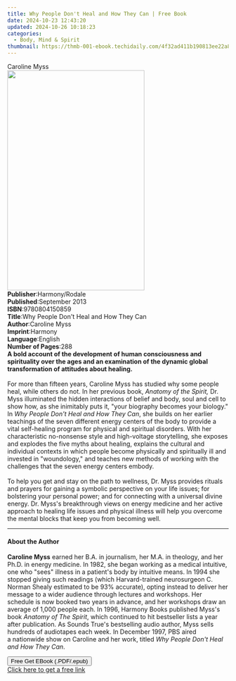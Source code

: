 ```yaml
---
title: Why People Don't Heal and How They Can | Free Book
date: 2024-10-23 12:43:20
updated: 2024-10-26 10:18:23
categories:
  - Body, Mind & Spirit
thumbnail: https://thmb-001-ebook.techidaily.com/4f32ad411b190813ee22a8f0ff971e40ec7006283412e80d1ec6ede6f9a4d407.jpg
---
```

<main id="book-container">
  <div class="flex flex-col">
    <div class="book-brief flex-1 py-6 px-4 sm:p-6 md:py-10 md:px-8">
      <!-- brief-->
      <div class="book-brief-main">Caroline Myss</div>
    </div>
    <div
      class="book-meta-info flex-1 grid gap-4 col-start-1 col-end-3 row-start-1 sm:mb-6 sm:grid-cols-4 lg:gap-6 lg:col-start-2 lg:row-end-6 lg:row-span-6 lg:mb-0"
    >
      <div
        class="book-meta-info-left place-content-center mt-4 p-4 text-sm leading-6 col-start-2 col-span-2 dark:text-slate-400"
      >
        <img
          class="w-full h-500 object-cover rounded-lg sm:h-255 sm:col-span-2 lg:col-span-full"
          src="https://img-001-ebook.techidaily.com/c7b94ec901852dc56a245d8d114621588f4f09f39c9ae7d6f777b88fd1321d79.jpg"
          alt=""
          width="312"
          height="500"
        />
      </div>
      <div
        class="book-meta-info-right mt-2 col-start-1 row-start-2 col-span-3 self-center"
      >
        <!-- meta data  -->
        <div class="flex flex-col px-4 md:px-8">
          <div class="flex-1">
            <strong>Publisher</strong>:<span class="px-2">Harmony/Rodale</span>
          </div>
          <div class="flex-1">
            <strong>Published</strong>:<span class="px-2">September 2013</span>
          </div>
          <div class="flex-1">
            <strong>ISBN</strong>:<span class="px-2">9780804150859</span>
          </div>
          <div class="flex-1">
            <strong>Title</strong>:<span class="px-2"
              >Why People Don&#39;t Heal and How They Can</span
            >
          </div>
          <div class="flex-1">
            <strong>Author</strong>:<span class="px-2">Caroline Myss</span>
          </div>
          <div class="flex-1">
            <strong>Imprint</strong>:<span class="px-2">Harmony</span>
          </div>
          <div class="flex-1">
            <strong>Language</strong>:<span class="px-2">English</span>
          </div>
          <div class="flex-1">
            <strong>Number of Pages</strong>:<span class="px-2">288</span>
          </div>
        </div>
      </div>
    </div>
    <div class="book-description flex-1 py-6 px-4 sm:p-6 md:py-10 md:px-8">
      <div class="book-description-main">
        <div accordion-content="" id="description">
          <b
            >A bold account of the development of human consciousness and
            spirituality over the ages and an examination of the dynamic global
            transformation of attitudes about healing.</b
          ><br /><br />For more than fifteen years, Caroline Myss has studied
          why some people heal, while others do not. In her previous book,<i>
            Anatomy of the Spirit,</i
          >
          Dr. Myss illuminated the hidden interactions of belief and body, soul
          and cell to show how, as she inimitably puts it, "your biography
          becomes your biology." In
          <i>Why People Don't Heal and How They Can</i>, she builds on her
          earlier teachings of the seven different energy centers of the body to
          provide a vital self-healing program for physical and spiritual
          disorders. With her characteristic no-nonsense style and high-voltage
          storytelling, she exposes and explodes the five myths about healing,
          explains the cultural and individual contexts in which people become
          physically and spiritually ill and invested in "woundology," and
          teaches new methods of working with the challenges that the seven
          energy centers embody.<br />&nbsp;&nbsp;&nbsp;&nbsp;&nbsp;&nbsp;&nbsp;&nbsp;<br />To
          help you get and stay on the path to wellness, Dr. Myss provides
          rituals and prayers for gaining a symbolic perspective on your life
          issues; for bolstering your personal power; and for connecting with a
          universal divine energy. Dr. Myss's breakthrough views on energy
          medicine and her active approach to healing life issues and physical
          illness will help you overcome the mental blocks that keep you from
          becoming well.
        </div>
        <div class="accordion-fader"></div>
      </div>
    </div>
    <div class="book-excerpts flex-1 py-6 px-4 sm:p-6 md:py-10 md:px-8">
      <!-- excerpts-->
      <div class="book-excerpts-main">
        <hr />
        <h4 class="placeholder placeholder-heading">
          <span>About the Author</span>
        </h4>
        <p>
          <b>Caroline Myss</b> earned her B.A. in journalism, her M.A. in
          theology, and her Ph.D. in energy medicine. In 1982, she began working
          as a medical intuitive, one who "sees" illness in a patient's body by
          intuitive means. In 1994 she stopped giving such readings (which
          Harvard-trained neurosurgeon C. Norman Shealy estimated to be 93%
          accurate), opting instead to deliver her message to a wider audience
          through lectures and workshops. Her schedule is now booked two years
          in advance, and her workshops draw an average of 1,000 people each. In
          1996, Harmony Books published Myss's book
          <i>Anatomy of The Spirit</i>, which continued to hit bestseller lists
          a year after publication. As Sounds True's bestselling audio author,
          Myss sells hundreds of audiotapes each week. In December 1997, PBS
          aired a&nbsp;nationwide show on Caroline and her work, titled
          <i>Why People Don't Heal and How They Can</i>.
        </p>
      </div>
    </div>
    <div
      class="book-about-author flex-1 py-6 px-4 sm:p-6 md:py-10 md:px-8"
    ></div>
    <div class="book-free-get flex-1 py-6 px-4 sm:p-6 md:py-10 md:px-8">
      <button
        id="btn-free-get"
        class="bg-blue-500 hover:bg-blue-700 text-white font-bold py-2 px-4 rounded"
      >
        Free Get EBook (.PDF/.epub)
      </button>
      <div id="countdown-display" class="px-2 text-lg mt-2"></div>
      <a
        id="free-link"
        class="hidden bg-blue-500 hover:bg-blue-700 text-white font-bold py-2 px-4 rounded"
        href="https://www.ebooks.com/en-us/book/1273870/why-people-don-t-heal-and-how-they-can/caroline-myss/"
        target="_blank"
        >Click here to get a free link</a
      >
    </div>
    <script>
      let countdownTime = 0;
      let countdownInterval = null;
      document
        .getElementById('btn-free-get')
        .addEventListener('click', startCountdown);
      function startCountdown() {
        countdownTime = new Date().getTime() + 60000 * 3;
        countdownInterval = setInterval(updateCountdown, 1000);
        document.getElementById('btn-free-get').disabled = true;
        document
          .getElementById('btn-free-get')
          .classList.add('bg-gray-500', 'cursor-not-allowed');
      }
      function updateCountdown() {
        let currentTime = new Date().getTime();
        let timeLeft = countdownTime - currentTime;
        let secondsLeft = Math.floor(timeLeft / 1000);
        document.getElementById('countdown-display').innerHTML =
          `Remaining time: ${secondsLeft} seconds.`;
        if (secondsLeft <= 0) {
          clearInterval(countdownInterval);
          document.getElementById('btn-free-get').classList.add('hidden');
          document.getElementById('free-link').classList.remove('hidden');
          document.getElementById('countdown-display').innerHTML = '';
        }
      }
    </script>
  </div>
</main>
